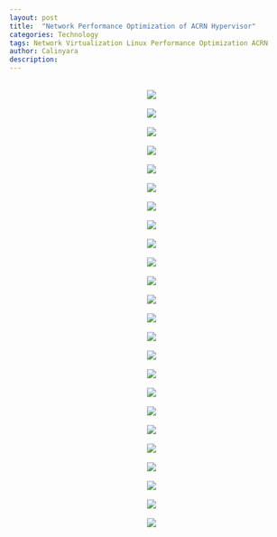 ```yaml
---
layout: post
title:  "Network Performance Optimization of ACRN Hypervisor"
categories: Technology
tags: Network Virtualization Linux Performance Optimization ACRN
author: Calinyara
description: 
---
```


<br>
<div align="center"><img src="/assets/images/20190822-acrn-net-perf/幻灯片3.JPG"/></div>
<br>
<div align="center"><img src="/assets/images/20190822-acrn-net-perf/幻灯片4.JPG"/></div>
<br>
<div align="center"><img src="/assets/images/20190822-acrn-net-perf/幻灯片6.JPG"/></div>
<br>
<div align="center"><img src="/assets/images/20190822-acrn-net-perf/幻灯片7.JPG"/></div>
<br>
<div align="center"><img src="/assets/images/20190822-acrn-net-perf/幻灯片8.JPG"/></div>
<br>
<div align="center"><img src="/assets/images/20190822-acrn-net-perf/幻灯片9.JPG"/></div>
<br>
<div align="center"><img src="/assets/images/20190822-acrn-net-perf/幻灯片10.JPG"/></div>
<br>
<div align="center"><img src="/assets/images/20190822-acrn-net-perf/幻灯片11.JPG"/></div>
<br>
<div align="center"><img src="/assets/images/20190822-acrn-net-perf/幻灯片12.JPG"/></div>
<br>
<div align="center"><img src="/assets/images/20190822-acrn-net-perf/幻灯片13.JPG"/></div>
<br>
<div align="center"><img src="/assets/images/20190822-acrn-net-perf/幻灯片14.JPG"/></div>
<br>
<div align="center"><img src="/assets/images/20190822-acrn-net-perf/幻灯片15.JPG"/></div>
<br>
<div align="center"><img src="/assets/images/20190822-acrn-net-perf/幻灯片16.JPG"/></div>
<br>
<div align="center"><img src="/assets/images/20190822-acrn-net-perf/幻灯片17.JPG"/></div>
<br>
<div align="center"><img src="/assets/images/20190822-acrn-net-perf/幻灯片18.JPG"/></div>
<br>
<div align="center"><img src="/assets/images/20190822-acrn-net-perf/幻灯片19.JPG"/></div>
<br>
<div align="center"><img src="/assets/images/20190822-acrn-net-perf/幻灯片20.JPG"/></div>
<br>
<div align="center"><img src="/assets/images/20190822-acrn-net-perf/幻灯片21.JPG"/></div>
<br>
<div align="center"><img src="/assets/images/20190822-acrn-net-perf/幻灯片22.JPG"/></div>
<br>
<div align="center"><img src="/assets/images/20190822-acrn-net-perf/幻灯片23.JPG"/></div>
<br>
<div align="center"><img src="/assets/images/20190822-acrn-net-perf/幻灯片24.JPG"/></div>
<br>
<div align="center"><img src="/assets/images/20190822-acrn-net-perf/幻灯片25.JPG"/></div>
<br>
<div align="center"><img src="/assets/images/20190822-acrn-net-perf/幻灯片26.JPG"/></div>
<br>
<div align="center"><img src="/assets/images/20190822-acrn-net-perf/幻灯片27.JPG"/></div>
<br>


<!-- Global site tag (gtag.js) - Google Analytics -->
<script async src="https://www.googletagmanager.com/gtag/js?id=UA-66555622-4"></script>
<script>
  window.dataLayer = window.dataLayer || [];
  function gtag(){dataLayer.push(arguments);}
  gtag('js', new Date());

  gtag('config', 'UA-66555622-4');
</script>


<!-- Google tag (gtag.js) -->
<script async src="https://www.googletagmanager.com/gtag/js?id=G-27WH7FZ7KT"></script>
<script>
  window.dataLayer = window.dataLayer || [];
  function gtag(){dataLayer.push(arguments);}
  gtag('js', new Date());

  gtag('config', 'G-27WH7FZ7KT');
</script>